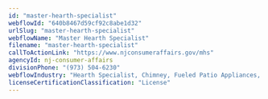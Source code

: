 ```yaml
---
id: "master-hearth-specialist"
webflowId: "640b8467d59cf92c8abe1d32"
urlSlug: "master-hearth-specialist"
webflowName: "Master Hearth Specialist"
filename: "master-hearth-specialist"
callToActionLink: "https://www.njconsumeraffairs.gov/mhs"
agencyId: nj-consumer-affairs
divisionPhone: "(973) 504-6230"
webflowIndustry: "Hearth Specialist, Chimney, Fueled Patio Appliances, Inserts, Gas Logs & Piping"
licenseCertificationClassification: "License"
---
```


